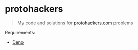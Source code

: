 # protohackers

> My code and solutions for [protohackers.com](https://protohackers.com/problems) problems

Requirements:
- [Deno](https://deno.land/#installation)
